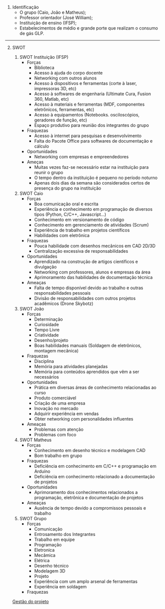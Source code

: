 1. Identificação
   - O grupo (Caio, João e Matheus);
   - Professor orientador (José William);
   - Instituição de ensino (IFSP);
   - Estabelecimentos de médio e grande porte que realizam o consumo de gás GLP.

---

2. SWOT
   1. SWOT Instituição (IFSP)
      - Forças
         - Biblioteca
         - Acesso à ajuda do corpo docente
         - Networking com outros alunos
         - Acesso à dispositivos e ferramentas (corte à laser, impressoras 3D, etc)
         - Acesso à softwares de engenharia (Ultimate Cura, Fusion 360, Matlab, etc)
         - Acesso à materiais e ferramentas (MDF, componentes eletrônicos, ferramentas, etc)
         - Acesso à equipamentos (Notebooks. osciloscópios, geradores de função, etc)
         - Espaço produtivo para reunião dos integrantes do grupo
      - Fraquezas
         - Acesso à internet para pesquisas e desenvolvimento
         - Falta do Pacote Office para softwares de documentação e cálculo 
      - Oportunidades
         - Networking com empresas e empreendedores
      - Ameças
         - Muitas vezes faz-se necessário estar na instituição para reunir o grupo
         - O tempo dentro da instituição é pequeno no período noturno
         - Apenas dois dias da semana são considerados certos de presença do grupo na instituição
   2. SWOT Caio
      - Forças
         - Boa comunicação oral e escrita
         - Experiência e conhecimento em programação de diversos tipos (Python, C/C++, Javascript...)
         - Conhecimento em versionamento de código
         - Conhecimento em gerenciamento de atividades (Scrum)
         - Experiência de trabalho em projetos científicos
         - Habilidades com eletrônica
      - Fraquezas
         - Pouca habilidade com desenhos mecânicos em CAD 2D/3D
         - Centralização excessiva de responsabilidades
      - Oportunidades
         - Aprendizado na construção de artigos científicos e divulgação
         - Networking com professores, alunos e empresas da área
         - Aprimoramento das habilidades de documentação técnica 
      - Ameaças
         - Falta de tempo disponível devido ao trabalho e outras responsabilidades pessoais
         - Divisão de responsabilidades com outros projetos acadêmicos (Drone Skybotz)
   3. SWOT João
      - Forças
         - Determinação
         - Curiosidade
         - Tempo Livre
         - Criatividade
         - Desenho/projeto
         - Boas habilidades manuais (Soldagem de eletrônicos, montagem mecânica)
      - Fraquezas
         - Disciplina
         - Memória para atividades planejadas
         - Memória para conteúdos aprendidos que vêm a ser necessários 
      - Oportunidades
         - Prática em diversas áreas de conhecimento relacionadas ao curso
         - Produto comerciável
         - Criação de uma empresa
         - Inovação no mercado
         - Adquirir experiência em vendas
         - Obter networking com personalidades influentes
      - Ameaças
         - Problemas com atenção
         - Problemas com foco 
   4. SWOT Matheus
      - Forças
         - Conhecimento em desenho técnico e modelagem CAD
         - Bom trabalho em grupo
      - Fraquezas
         - Deficiência em conhecimento em C/C++ e programação em Arduíno
         - Deficiência em conhecimento relacionado a documentação de projetos
      - Oportunidades
         - Aprimoramento dos conhecimentos relacionados a programação, eletrônica e documentação de projetos
      - Ameaças
         - Ausência de tempo devido a compromissos pessoais e trabalho
   5. SWOT Grupo
      - Forças
         - Comunicação
         - Entrosamento dos Integrantes
         - Trabalho em equipe
         - Programação
         - Eletronica
         - Mecâmica
         - Elétrica
         - Desenho técnico
         - Modelagem 3D
         - Projeto
         - Experiência com um amplo arsenal de ferramentas
         - Experiência  em soldagem
      - Fraquezas


   [Gestão do projeto](gestao_do_projeto.md)